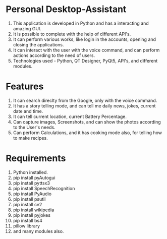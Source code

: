# Personal Desktop-Assistant

1. This application is developed in Python and has a interacting  and amazing GUI.   
2. It is possible to complete with the help of different API's.    
3. It can perform various works, like login in the accounts, opening and closing the applications.    
4. It can interact with the user with the voice command, and can perform actions according to the need of users.    
5. Technologies used - Python, QT Designer, PyQt5, API's, and different modules.   


# Features

1. It can search direclty from the Google, only with the voice command.   
2. It has a story telling mode, and can tell me daily news, jokes, current date and time.   
3. It can tell current location, current Battery Percentage.
4. Can capture images, Screenshots, and can show the photos according to the User's needs.
5. Can perform Calculations, and it has cooking mode also, for telling how to make recipes.

# Requirements

1. Python installed.
2. pip install pyAutogui  
3. pip install pyttsx3  
4. pip install SpeechRecognition  
5. pip install PyAudio  
6. pip install psutil  
7. pip install cv2 
8. pip install wikipedia 
9. pip install pyjokes 
10. pip install bs4     
11. pillow library 
12. and many modules also.   

 

